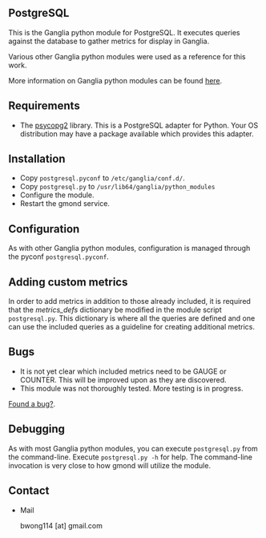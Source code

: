 ## PostgreSQL

This is the Ganglia python module for PostgreSQL. It executes queries against
the database to gather metrics for display in Ganglia.

Various other Ganglia python modules were used as a reference for this work.

More information on Ganglia python modules can be found [here](http://sourceforge.net/apps/trac/ganglia/wiki/ganglia_gmond_python_modules).

## Requirements
* The [psycopg2](http://www.initd.org/psycopg/) library. This is a PostgreSQL
  adapter for Python. Your OS distribution may have a package available which
  provides this adapter.

## Installation
* Copy `postgresql.pyconf` to `/etc/ganglia/conf.d/`. 
* Copy `postgresql.py` to `/usr/lib64/ganglia/python_modules`
* Configure the module.
* Restart the gmond service.

## Configuration

As with other Ganglia python modules, configuration is managed through the
pyconf `postgresql.pyconf`.

## Adding custom metrics

In order to add metrics in addition to those already included, it is required
that the *metrics_defs* dictionary be modified in the module script
`postgresql.py`. This dictionary is where all the queries are defined and one
can use the included queries as a guideline for creating additional metrics. 

## Bugs

* It is not yet clear which included metrics need to be GAUGE or COUNTER. This
  will be improved upon as they are discovered.
* This module was not thoroughly tested. More testing is in progress.

[Found a bug?](http://github.com/bwong114/ganglia_postgresql/issues).

## Debugging

As with most Ganglia python modules, you can execute `postgresql.py` from the
command-line. Execute `postgresql.py -h` for help. The command-line invocation
is very close to how gmond will utilize the module.

## Contact

* Mail

  bwong114 [at] gmail.com
